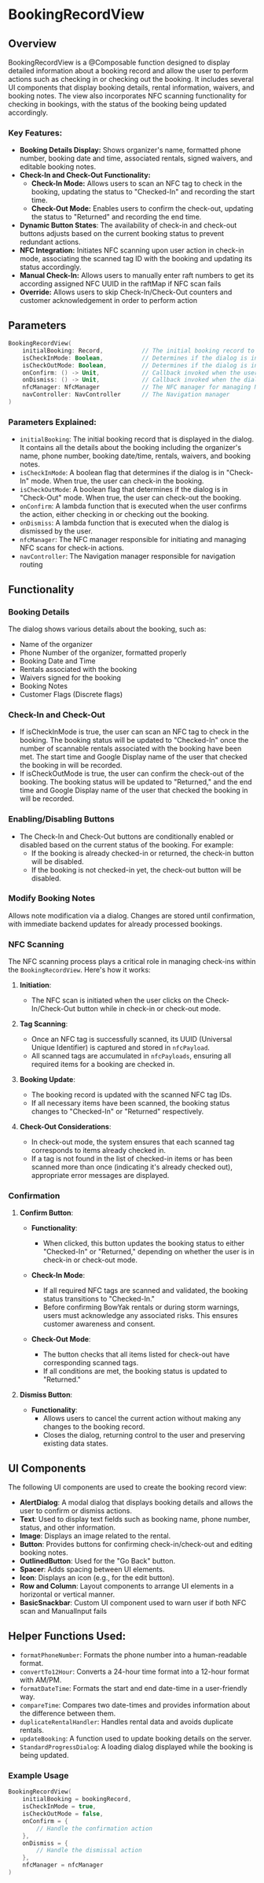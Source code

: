 # BookingRecordView

## Overview

BookingRecordView is a @Composable function designed to display detailed information about a booking record and allow the user to perform actions such as checking in or checking out the booking. It includes several UI components that display booking details, rental information, waivers, and booking notes. The view also incorporates NFC scanning functionality for checking in bookings, with the status of the booking being updated accordingly.
### Key Features:
- **Booking Details Display:** Shows organizer's name, formatted phone number, booking date and time, associated rentals, signed waivers, and editable booking notes.
- **Check-In and Check-Out Functionality:**
    - **Check-In Mode:** Allows users to scan an NFC tag to check in the booking, updating the status to "Checked-In" and recording the start time.
    - **Check-Out Mode:** Enables users to confirm the check-out, updating the status to "Returned" and recording the end time.
- **Dynamic Button States**: The availability of check-in and check-out buttons adjusts based on the current booking status to prevent redundant actions.
- **NFC Integration:** Initiates NFC scanning upon user action in check-in mode, associating the scanned tag ID with the booking and updating its status accordingly.
- **Manual Check-In:** Allows users to manually enter raft numbers to get its according assigned NFC UUID in the raftMap if NFC scan fails
- **Override:** Allows users to skip Check-In/Check-Out counters and customer acknowledgement in order to perform action
## Parameters

```kotlin
BookingRecordView(
    initialBooking: Record,           // The initial booking record to display.
    isCheckInMode: Boolean,           // Determines if the dialog is in check-in mode.
    isCheckOutMode: Boolean,          // Determines if the dialog is in check-out mode.
    onConfirm: () -> Unit,            // Callback invoked when the user confirms the action.
    onDismiss: () -> Unit,            // Callback invoked when the dialog is dismissed.
    nfcManager: NfcManager            // The NFC manager for managing NFC tag scans.
    navController: NavController      // The Navigation manager
)
```

### Parameters Explained:
- `initialBooking`: The initial booking record that is displayed in the dialog. It contains all the details about the booking including the organizer's name, phone number, booking date/time, rentals, waivers, and booking notes.
- `isCheckInMode`: A boolean flag that determines if the dialog is in "Check-In" mode. When true, the user can check-in the booking.
- `isCheckOutMode`: A boolean flag that determines if the dialog is in "Check-Out" mode. When true, the user can check-out the booking.
- `onConfirm`: A lambda function that is executed when the user confirms the action, either checking in or checking out the booking.
- `onDismiss`: A lambda function that is executed when the dialog is dismissed by the user.
- `nfcManager`: The NFC manager responsible for initiating and managing NFC scans for check-in actions.
- `navController`: The Navigation manager responsible for navigation routing 

## Functionality
### Booking Details

The dialog shows various details about the booking, such as:
- Name of the organizer
- Phone Number of the organizer, formatted properly
- Booking Date and Time
- Rentals associated with the booking
- Waivers signed for the booking
- Booking Notes 
- Customer Flags (Discrete flags)

### Check-In and Check-Out
- If isCheckInMode is true, the user can scan an NFC tag to check in the booking. The booking status will be updated to "Checked-In" once the number of scannable rentals associated with the booking have been met. The start time and Google Display name of the user that checked the booking in will be recorded.
- If isCheckOutMode is true, the user can confirm the check-out of the booking. The booking status will be updated to "Returned," and the end time and Google Display name of the user that checked the booking in will be recorded.

### Enabling/Disabling Buttons
- The Check-In and Check-Out buttons are conditionally enabled or disabled based on the current status of the booking. For example:
    - If the booking is already checked-in or returned, the check-in button will be disabled.
    - If the booking is not checked-in yet, the check-out button will be disabled.

### Modify Booking Notes
Allows note modification via a dialog. Changes are stored until confirmation, with immediate backend updates for already processed bookings.

### NFC Scanning

The NFC scanning process plays a critical role in managing check-ins within the `BookingRecordView`. Here's how it works:

1. **Initiation**: 
   - The NFC scan is initiated when the user clicks on the Check-In/Check-Out button while in check-in or check-out mode.

2. **Tag Scanning**:
   - Once an NFC tag is successfully scanned, its UUID (Universal Unique Identifier) is captured and stored in `nfcPayload`.
   - All scanned tags are accumulated in `nfcPayloads`, ensuring all required items for a booking are checked in.

3. **Booking Update**:
   - The booking record is updated with the scanned NFC tag IDs.
   - If all necessary items have been scanned, the booking status changes to "Checked-In" or "Returned" respectively.

4. **Check-Out Considerations**:
   - In check-out mode, the system ensures that each scanned tag corresponds to items already checked in.
   - If a tag is not found in the list of checked-in items or has been scanned more than once (indicating it's already checked out), appropriate error messages are displayed.


### Confirmation

1. **Confirm Button**:
   - **Functionality**: 
     - When clicked, this button updates the booking status to either "Checked-In" or "Returned," depending on whether the user is in check-in or check-out mode.
   
   - **Check-In Mode**:
     - If all required NFC tags are scanned and validated, the booking status transitions to "Checked-In."
     - Before confirming BowYak rentals or during storm warnings, users must acknowledge any associated risks. This ensures customer awareness and consent.

   - **Check-Out Mode**:
     - The button checks that all items listed for check-out have corresponding scanned tags.
     - If all conditions are met, the booking status is updated to "Returned."

2. **Dismiss Button**:
   - **Functionality**: 
     - Allows users to cancel the current action without making any changes to the booking record.
     - Closes the dialog, returning control to the user and preserving existing data states.


## UI Components

The following UI components are used to create the booking record view:
- **AlertDialog**: A modal dialog that displays booking details and allows the user to confirm or dismiss actions.
- **Text**: Used to display text fields such as booking name, phone number, status, and other information.
- **Image**: Displays an image related to the rental.
- **Button**: Provides buttons for confirming check-in/check-out and editing booking notes.
- **OutlinedButton**: Used for the "Go Back" button.
- **Spacer**: Adds spacing between UI elements.
- **Icon**: Displays an icon (e.g., for the edit button).
- **Row and Column**: Layout components to arrange UI elements in a horizontal or vertical manner.
- **BasicSnackbar**: Custom UI component used to warn user if both NFC scan and ManualInput fails

## Helper Functions Used:
- `formatPhoneNumber`: Formats the phone number into a human-readable format.
- `convertTo12Hour`: Converts a 24-hour time format into a 12-hour format with AM/PM.
- `formatDateTime`: Formats the start and end date-time in a user-friendly way.
- `compareTime`: Compares two date-times and provides information about the difference between them.
- `duplicateRentalHandler`: Handles rental data and avoids duplicate rentals.
- `updateBooking`: A function used to update booking details on the server.
- `StandardProgressDialog`: A loading dialog displayed while the booking is being updated.

### Example Usage

```kotlin
BookingRecordView(
    initialBooking = bookingRecord,
    isCheckInMode = true,
    isCheckOutMode = false,
    onConfirm = { 
        // Handle the confirmation action
    },
    onDismiss = { 
        // Handle the dismissal action
    },
    nfcManager = nfcManager
)
```
